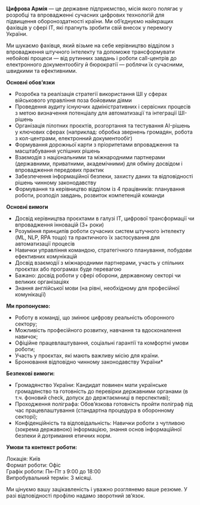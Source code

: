 **Цифрова Армія** — це державне підприємство, місія якого полягає у розробці
та впровадженні сучасних цифрових технологій для підвищення обороноздатності
країни. Ми об’єднуємо найкращих фахівців у сфері IT, які прагнуть зробити свій
внесок у перемогу України.

Ми шукаємо фахівця, який візьме на себе керівництво відділом з впровадження
штучного інтелекту та допоможе трансформувати небойові процеси — від рутинних
завдань і роботи call-центрів до електронного документообігу й бюрократії —
роблячи їх сучасними, швидкими та ефективними.

**Основні обов’язки**

  * Розробка та реалізація стратегії використання ШІ у сферах військового управління поза бойовими діями
  * Проведення аудиту існуючих адміністративних і сервісних процесів з метою визначення потенціалу для автоматизації та інтеграції ШІ-рішень
  * Організація пілотних проєктів, розгортання та тестування AI-рішень у ключових сферах (наприклад: обробка звернень громадян, робота з кол-центрами, електронний документообіг)
  * Формування дорожньої карти з пріоритетами впровадження та масштабування успішних рішень
  * Взаємодія з національними та міжнародними партнерами (державними, приватними, академічними) для обміну досвідом і впровадження передових практик
  * Забезпечення інформаційної безпеки, захисту даних та відповідності рішень чинному законодавству
  * Формування та керівництво відділом із 4 працівників: планування роботи, розподіл завдань, розвиток компетенцій команди

**Основні вимоги**

  * Досвід керівництва проєктами в галузі ІТ, цифрової трансформації чи впровадження інновацій (3+ роки)
  * Розуміння принципів роботи сучасних систем штучного інтелекту (ML, NLP, RPA тощо) та практичного їх застосування для автоматизації процесів
  * Навички управління командою, стратегічного планування, побудови ефективних комунікацій
  * Досвід взаємодії з міжнародними партнерами, участь у спільних проєктах або програмах буде перевагою
  * Бажано: досвід роботи у сфері оборони, державному секторі чи великих організаціях
  * Знання англійської мови (на рівні, необхідному для професійної комунікації)

**Ми пропонуємо:**

  * Роботу в команді, що змінює цифрову реальність оборонного сектору;
  * Можливість професійного розвитку, навчання та вдосконалення навичок;
  * Офіційне працевлаштування, соціальні гарантії та комфортні умови роботи;
  * Участь у проєктах, які мають важливу місію для країни.
  * Бронювання відповідно чинному законодавству України*

 **Безпекові вимоги:**

  * Громадянство України: Кандидат повинен мати українське громадянство та готовність до перевірки державними органами (в т.ч. фоновий check, допуск до держтаємниці в перспективі);
  * Проходження поліграфа: Обов’язкова готовність пройти поліграф під час працевлаштування (стандартна процедура в оборонному секторі);
  * Конфіденційність та відповідальність: Навички роботи з чутливою (зокрема державною) інформацією, знання основ інформаційної безпеки й дотримання етичних норм.

**Умови та контекст роботи:**

Локація: Київ  
Формат роботи: Офіс  
Графік роботи: Пн-Пт з 9:00 до 18:00  
Випробувальний термін: 3 місяці.

Ми цінуємо вашу зацікавленість і уважно розглянемо ваше резюме. У разі
відповідності профілю надамо зворотний зв’язок.